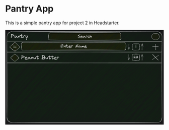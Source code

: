 # Pantry App
This is a simple pantry app for project 2 in Headstarter.

![Pantry App Blueprint](./blueprint.png)